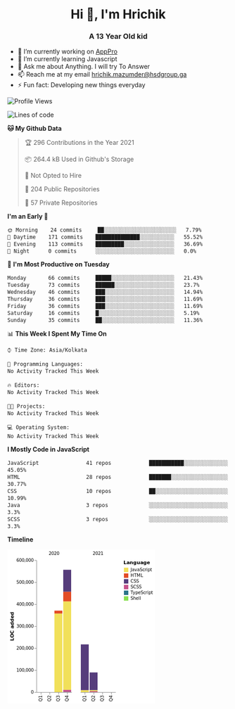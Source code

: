 <h1 align="center">Hi 👋, I'm Hrichik</h1>
<h3 align="center">A 13 Year Old kid</h3>


- 🔭 I’m currently working on [AppPro](https://apppro.in)
- 🌱 I’m currently learning Javascript
- 💬 Ask me about Anything. I will try To Answer
- 📫 Reach me at my email hrichik.mazumder@hsdgroup.ga
- ⚡ Fun fact: Developing new things everyday

<!--START_SECTION:waka-->
![Profile Views](http://img.shields.io/badge/Profile%20Views-0-blue)

![Lines of code](https://img.shields.io/badge/From%20Hello%20World%20I%27ve%20Written-1.2%20million%20lines%20of%20code-blue)

**🐱 My Github Data** 

> 🏆 296 Contributions in the Year 2021
 > 
> 📦 264.4 kB Used in Github's Storage 
 > 
> 🚫 Not Opted to Hire
 > 
> 📜 204 Public Repositories 
 > 
> 🔑 57 Private Repositories  
 > 
**I'm an Early 🐤** 

```text
🌞 Morning    24 commits     ██░░░░░░░░░░░░░░░░░░░░░░░   7.79% 
🌆 Daytime    171 commits    ██████████████░░░░░░░░░░░   55.52% 
🌃 Evening    113 commits    █████████░░░░░░░░░░░░░░░░   36.69% 
🌙 Night      0 commits      ░░░░░░░░░░░░░░░░░░░░░░░░░   0.0%

```
📅 **I'm Most Productive on Tuesday** 

```text
Monday       66 commits     █████░░░░░░░░░░░░░░░░░░░░   21.43% 
Tuesday      73 commits     ██████░░░░░░░░░░░░░░░░░░░   23.7% 
Wednesday    46 commits     ███░░░░░░░░░░░░░░░░░░░░░░   14.94% 
Thursday     36 commits     ███░░░░░░░░░░░░░░░░░░░░░░   11.69% 
Friday       36 commits     ███░░░░░░░░░░░░░░░░░░░░░░   11.69% 
Saturday     16 commits     █░░░░░░░░░░░░░░░░░░░░░░░░   5.19% 
Sunday       35 commits     ██░░░░░░░░░░░░░░░░░░░░░░░   11.36%

```


📊 **This Week I Spent My Time On** 

```text
⌚︎ Time Zone: Asia/Kolkata

💬 Programming Languages: 
No Activity Tracked This Week

🔥 Editors: 
No Activity Tracked This Week

🐱‍💻 Projects: 
No Activity Tracked This Week

💻 Operating System: 
No Activity Tracked This Week

```

**I Mostly Code in JavaScript** 

```text
JavaScript               41 repos            ███████████░░░░░░░░░░░░░░   45.05% 
HTML                     28 repos            ███████░░░░░░░░░░░░░░░░░░   30.77% 
CSS                      10 repos            ██░░░░░░░░░░░░░░░░░░░░░░░   10.99% 
Java                     3 repos             ░░░░░░░░░░░░░░░░░░░░░░░░░   3.3% 
SCSS                     3 repos             ░░░░░░░░░░░░░░░░░░░░░░░░░   3.3%

```


**Timeline**

![Chart not found](https://raw.githubusercontent.com/hrichiksite/hrichiksite/master/charts/bar_graph.png) 


<!--END_SECTION:waka-->
